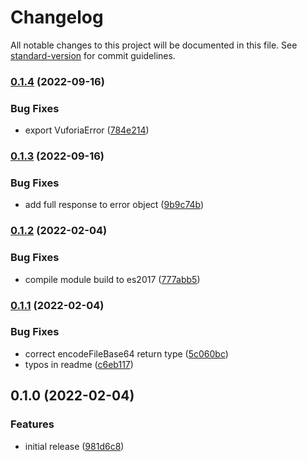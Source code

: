 # Changelog

All notable changes to this project will be documented in this file. See [standard-version](https://github.com/conventional-changelog/standard-version) for commit guidelines.

### [0.1.4](https://github.com/loweoj/vuforia-js/compare/v0.1.3...v0.1.4) (2022-09-16)


### Bug Fixes

* export VuforiaError ([784e214](https://github.com/loweoj/vuforia-js/commit/784e214dbe241f5345055a529ee67a32ecc1079a))

### [0.1.3](https://github.com/loweoj/vuforia-js/compare/v0.1.2...v0.1.3) (2022-09-16)


### Bug Fixes

* add full response to error object ([9b9c74b](https://github.com/loweoj/vuforia-js/commit/9b9c74b6845762bea33d8648d47f910455c6fd5e))

### [0.1.2](https://github.com/loweoj/vuforia-js/compare/v0.1.1...v0.1.2) (2022-02-04)


### Bug Fixes

* compile module build to es2017 ([777abb5](https://github.com/loweoj/vuforia-js/commit/777abb59edc596e2bc90010c3d6bd14fc3b2ae8c))

### [0.1.1](https://github.com/loweoj/vuforia-js/compare/v0.1.0...v0.1.1) (2022-02-04)


### Bug Fixes

* correct encodeFileBase64 return type ([5c060bc](https://github.com/loweoj/vuforia-js/commit/5c060bc6f3f7cdf73d8be803108f4e4522cfd42b))
* typos in readme ([c6eb117](https://github.com/loweoj/vuforia-js/commit/c6eb117d0e0f21a84b83f7b0b5458f120ef73a87))

## 0.1.0 (2022-02-04)


### Features

* initial release ([981d6c8](https://github.com/loweoj/vuforia-js/commit/981d6c8c76be4e2a6b04d2e3b8ae1c40f848944b))
